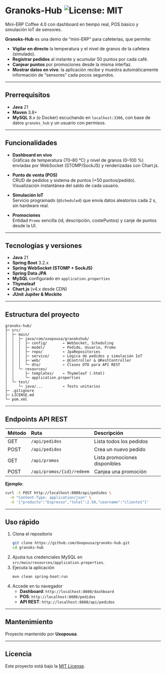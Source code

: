 # Granoks-Hub ![License: MIT](https://img.shields.io/badge/License-MIT-blue.svg)

Mini-ERP Coffee 4.0 con dashboard en tiempo real, POS básico y simulación IoT de sensores.

**Granoks-Hub** es una demo de “mini-ERP” para cafeterías, que permite:

- **Vigilar en directo** la temperatura y el nivel de granos de la cafetera (simulado).  
- **Registrar pedidos** al instante y acumular 50 puntos por cada café.  
- **Canjear puntos** por promociones desde la misma interfaz.  
- **Mostrar datos en vivo**: la aplicación recibe y muestra automáticamente información de “sensores” cada pocos segundos.

---

## Prerrequisitos

- **Java** 21  
- **Maven** 3.8+  
- **MySQL** 8.x (o Docker) escuchando en `localhost:3306`, con base de datos `granoks_hub` y un usuario con permisos.

---

## Funcionalidades

- **Dashboard en vivo**  
  Gráficas de temperatura (70–80 °C) y nivel de granos (0–100 %) enviadas por WebSocket (STOMP/SockJS) y renderizadas con Chart.js.

- **Punto de venta (POS)**  
  CRUD de pedidos y sistema de puntos (+50 puntos/pedido). Visualización instantánea del saldo de cada usuario.

- **Simulación IoT**  
  Servicio programado (`@Scheduled`) que envía datos aleatorios cada 2 s, sin hardware real.

- **Promociones**  
  Entidad `Promo` sencilla (id, descripción, costePuntos) y canje de puntos desde la UI.

---

## Tecnologías y versiones

- **Java** 21  
- **Spring Boot** 3.2.x  
- **Spring WebSocket (STOMP + SockJS)**  
- **Spring Data JPA**  
- **MySQL** configurado en `application.properties`  
- **Thymeleaf**  
- **Chart.js** (v4.x desde CDN)  
- **JUnit Jupiter & Mockito**

---

## Estructura del proyecto

```
granoks-hub/
├─ src/
│  ├─ main/
│  │  ├─ java/com/uxopousa/granokshub/
│  │  │  ├─ config/       ← WebSocket, Scheduling
│  │  │  ├─ model/        ← Pedido, Usuario, Promo
│  │  │  ├─ repo/         ← JpaRepositories
│  │  │  ├─ service/      ← Lógica de pedidos y simulación IoT
│  │  │  ├─ web/          ← @Controller & @RestController
│  │  │  └─ dto/          ← Clases DTO para API REST
│  │  └─ resources/
│  │     ├─ templates/    ← Thymeleaf (.html)
│  │     └─ application.properties
│  └─ test/
│     └─ java/...         ← Tests unitarios
├─ .gitignore
├─ LICENSE.md
└─ pom.xml
```

---

## Endpoints API REST

| Método | Ruta                       | Descripción                   |
|:-------|:---------------------------|:------------------------------|
| GET    | `/api/pedidos`             | Lista todos los pedidos       |
| POST   | `/api/pedidos`             | Crea un nuevo pedido          |
| GET    | `/api/promos`              | Lista promociones disponibles |
| POST   | `/api/promos/{id}/redeem`  | Canjea una promoción          |

**Ejemplo**:  
```bash
curl -X POST http://localhost:8080/api/pedidos \
  -H "Content-Type: application/json" \
  -d '{"producto":"Espresso","total":2.50,"username":"cliente1"}'
```

---

## Uso rápido

1. Clona el repositorio  
   ```bash
   git clone https://github.com/Uxopousa/granoks-hub.git
   cd granoks-hub
   ```
2. Ajusta tus credenciales MySQL en  
   `src/main/resources/application.properties`.  
3. Ejecuta la aplicación  
   ```bash
   mvn clean spring-boot:run
   ```
4. Accede en tu navegador  
   - **Dashboard**: `http://localhost:8080/dashboard`  
   - **POS**:       `http://localhost:8080/pedidos`  
   - **API REST**: `http://localhost:8080/api/pedidos`

---

## Mantenimiento

Proyecto mantenido por **Uxopousa**.

---

## Licencia

Este proyecto está bajo la [MIT License](LICENSE.md).
